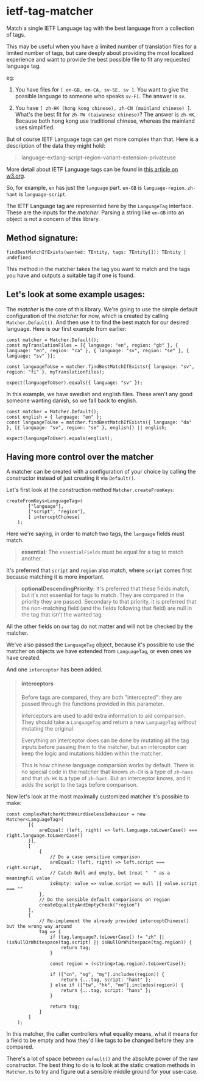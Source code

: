 # ietf-tag-matcher

Match a single IETF Language tag with the best language from a collection of tags.

This may be useful when you have a limited number of translation files for a limited number of tags, but care deeply about providing the most localized experience and want to provide the best possible file to fit any requested language tag.

eg:

1) You have files for `[ en-GB, en-CA, sv-SE, sv ]`. You want to give the possible language to someone who speaks `sv-FI`. The answer is `sv`.

2) You have `[ zh-HK (hong kong chinese), zh-CN (mainland chinese) ]`. What's the best fit for `zh-TW (taiwanese chinese)`? The answer is `zh-HK`. Because both hong kong use traditional chinese, whereas the mainland uses simplified. 


But of course IETF Language tags can get more complex than that. Here is a description of the data they might hold:

> language-extlang-script-region-variant-extension-privateuse

More detail about IETF Language tags can be found in [this article on w3.org](https://www.w3.org/International/articles/language-tags/).

So, for example, `en` has just the `language` part. `en-GB` is `language-region`. `zh-hant` is `language-script`.

The IETF Language tag are represented here by the `LanguageTag` interface. These are the inputs for the *matcher*. Parsing a string like `en-GB` into an object is not a concern of this library.

## Method signature:

    findBestMatchIfExists(wanted: TEntity, tags: TEntity[]): TEntity | undefined

This method in the matcher takes the tag you want to match and the tags you have and outputs a suitable tag if one is found.

## Let's look at some example usages:

The *matcher* is the core of this library. We're going to use the simple default configuration of the *matcher* for now, which is created by calling `Matcher.Default()`. And then use it to find the best match for our desired language. Here is our first example from earlier:

    const matcher = Matcher.Default();
    const myTranslationFiles = [{ language: "en", region: "gb" }, { language: "en", region: "ca" }, { language: "sv", region: "se" }, { language: "sv" }];

    const languageToUse = matcher.findBestMatchIfExists({ language: "sv", region: "fi" }, myTranslationFiles);

    expect(languageToUser).equals({ language: "sv" });

In this example, we have swedish and english files. These aren't any good someone wanting danish, so we fall back to english.

    const matcher = Matcher.Default();
    const english = { language: "en" };
    const languageToUse = matcher.findBestMatchIfExists({ language: "da" }, [{ language: "sv", region: "se" }, english]) || english;

    expect(languageToUser).equals(english);


## Having more control over the matcher

A matcher can be created with a configuration of your choice by calling the constructor instead of just creating it via `Default()`.

Let's first look at the construction method `Matcher.createFromKeys`:

    createFromKeys<LanguageTag>(
            ["language"],
            ["script", "region"],
            [ interceptChinese]
        );

Here we're saying, in order to match two tags, the `language` fields must match.

> **essential:** The `essentialFields` must be equal for a tag to match another.

It's preferred that `script` and `region` also match, where `script` comes first because matching it is more important.

> **optionalDescendingPriority:** It's preferred that these fields match, but it's not essential for tags to match. They are compared in the priority they are passed. Secondary to that priority, it is preferred that the non-matching field (and the fields following that field) are null in the tag that isn't the wanted tag.

All the other fields on our tag do not matter and will not be checked by the matcher.

We've also passed the `LanguageTag` object, because it's possible to use the matcher on objects we have extended from `LanguageTag`, or even ones we have created.

And one `interceptor` has been added.

> #### interceptors
> Before tags are compared, they are both "intercepted": they are passed through the functions provided in this parameter.
>
> Interceptors are used to add extra information to aid comparison. They should take a `LanguageTag` and return a new `LanguageTag` without mutating the original.
>
> Everything an interceptor does can be done by mutating all the tag inputs before passing them to the matcher, but an interceptor can keep the logic and mutations hidden within the matcher.
>
> This is how chinese language comparsion works by default. There is no special code in the matcher that knows `zh-CN` is a type of `zh-hans` and that `zh-HK` is a type of `zh-hant`. But an interceptor knows, and it adds the script to the tags before comparison.


Now let's look at the most maximally customized matcher it's possible to make:

    const complexMatcherWithWeirdUselessBehaviour = new Matcher<LanguageTag>(
            [{
                areEqual: (left, right) => left.language.toLowerCase() === right.language.toLowerCase()
            }],
            [
                {
                    // Do a case sensitive comparison
                    areEqual: (left, right) => left.script === right.script,
                    // Catch Null and empty, but treat "  " as a meaningful value
                    isEmpty: value => value.script == null || value.script === ""
                },
                // Do the sensible default comparisons on region
                createEqualityAndEmptyCheck("region")
            ],
            [
                // Re-implement the already provided interceptChinese() but the wrong way around
                tag => {
                    if (tag.language?.toLowerCase() != "zh" || !isNullOrWhitespace(tag.script) || isNullOrWhitespace(tag.region)) {
                        return tag;
                    }

                    const region = (<string>tag.region).toLowerCase();

                    if (["cn", "sg", "my"].includes(region)) {
                        return {...tag, script: "hant" };
                    } else if (["tw", "hk", "mo"].includes(region)) {
                        return {...tag, script: "hans" };
                    }

                    return tag;
                }
            ]
        );

In this matcher, the caller controllers what equality means, what it means for a field to be empty and how they'd like tags to be changed before they are compared.

There's a lot of space between `default()` and the absolute power of the raw constructor. The best thing to do is to look at the static creation methods in `Matcher.ts` to try and figure out a sensible middle ground for your use-case.
